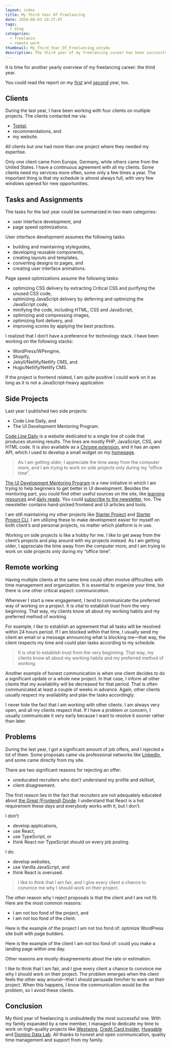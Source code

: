 ```yaml
---
layout: index
title: My Third Year Of Freelancing
date: 2020-06-03 19:27:07
tags:
  - blog
categories:
  - freelance
  - remote work
thumbnail: My_Third_Year_Of_Freelancing_ency0u
description: The third year of my freelancing career has been successful thanks to honest and open communication, quality time management and support from my family.
---
```


It is time for another yearly overview of my freelancing career: the third year.

You could read the report on my [first] and [second] year, too.

<!-- more -->
## Clients

During the last year, I have been working with four clients on multiple projects. The clients contacted me via:

- [Toptal],
- recommendations, and
- my website.

All clients but one had more than one project where they needed my expertise.

Only one client came from Europe, Germany, while others came from the United States. I have a continuous agreement with all my clients. Some clients need my services more often, some only a few times a year. The important thing is that my schedule is almost always full, with very few windows opened for new opportunities.

## Tasks and Assignments

The tasks for the last year could be summarized in two main categories:

- user interface development, and
- page speed optimizations.

User interface development assumes the following tasks:

- building and maintaining styleguides,
- developing reusable components,
- creating layouts and templates,
- converting designs to pages, and
- creating user interface animations.

Page speed optimizations assume the following tasks:

- optimizing CSS delivery by extracting Critical CSS and purifying the unused CSS code,
- optimizing JavaScript delivery by deferring and optimizing the JavaScript code,
- minifying the code, including HTML, CSS and JavaScript,
- optimizing and compressing images,
- optimizing font delivery, and
- improving scores by applying the best practices.

I realized that I don’t have a preference for technology stack. I have been working on the following stacks:

- WordPress/WPengine,
- Shopify,
- Jekyll/Netlify/Netlify CMS, and
- Hugo/Netlify/Netlify CMS.

If the project is frontend related, I am quite positive I could work on it as long as it is not a JavaScript-heavy application.

## Side Projects

Last year I published two side projects:

- Code Line Daily, and
- The UI Development Mentoring Program.

[Code Line Daily] is a website dedicated to a single line of code that produces stunning results. The lines are mostly PHP, JavaScript, CSS, and HTML code. It is also available as a [Chrome extension], and it has an open API, which I used to develop a small widget on my [homepage].

> As I am getting older, I appreciate the time away from the computer more, and I am trying to work on side projects only during my “office time”.

[The UI Development Mentoring Program] is a new initiative in which I am trying to help beginners to get better in UI development. Besides the mentoring part, you could find other useful sources on the site, like [learning resources] and [daily reads]. You could [subscribe to the newsletter], too. The newsletter contains hand-picked frontend and UI articles and tools.

I am still maintaining my other projects like [Starter Project] and [Starter Project CLI]. I am utilizing these to make development easier for myself on both client’s and personal projects, no matter which platform is in use.

Working on side projects is like a hobby for me. I like to get away from the client’s projects and play around with my projects instead. As I am getting older, I appreciate the time away from the computer more, and I am trying to work on side projects only during my “office time”.

## Remote working

Having multiple clients at the same time could often involve difficulties with time management and organization. It is essential to organize your time, but there is one other critical aspect: *communication*.


Whenever I start a new engagement, I tend to communicate the preferred way of working on a project. It is vital to establish trust from the very beginning. That way, my clients know all about my working habits and my preferred method of working.

For example, I like to establish an agreement that all tasks will be resolved within 24 hours period. If I am blocked within that time, I usually send my client an email or a message announcing what is blocking me—that way, the client respects my time and could plan tasks according to my schedule.

> It is vital to establish trust from the very beginning. That way, my clients know all about my working habits and my preferred method of working.

Another example of honest communication is when one client decides to do a significant update or a whole new project. In that case, I inform all other clients that my availability will be decreased for that period. That is often communicated at least a couple of weeks in advance. Again, other clients usually respect my availability and plan the tasks accordingly.

I never hide the fact that I am working with other clients. I am always very open, and all my clients respect that. If I have a problem or concern, I usually communicate it very early because I want to resolve it sooner rather than later.

## Problems

During the last year, I got a significant amount of job offers, and I rejected a lot of them. Some proposals came via professional networks like [LinkedIn], and some came directly from my site.

There are two significant reasons for rejecting an offer:

- uneducated recruiters who don’t understand my profile and skillset,
- client disagreement.

The first reason lies in the fact that recruiters are not adequately educated about [the Great (Frontend) Divide]. I understand that React is a hot requirement these days and everybody works with it, but I don’t.

I don’t:

- develop applications,
- use React,
- use TypeScript, or
- think React nor TypeScript should on every job posting.

I do:

- develop websites,
- use Vanilla JavaScript, and
- think React is overused.

> I like to think that I am fair, and I give every client a chance to convince me why I should work on their project.

The other reason why I reject proposals is that the client and I are not fit. Here are the most common reasons:

- I am not too fond of the project, and
- I am not too fond of the client.

Here is the example of the project I am not too fond of: optimize WordPress site built with page builders.

Here is the example of the client I am not too fond of: could you make a landing page within one day.

Other reasons are mostly disagreements about the rate or estimation.

I like to think that I am fair, and I give every client a chance to convince me why I should work on their project. The problem emerges when the client feels the other way around—that I should persuade him/her to work on their project. When this happens, I know the communication would be the problem, so I avoid these clients.

## Conclusion

My third year of freelancing is undoubtedly the most successful one. With my family expanded by a new member, I managed to dedicate my time to work on high-quality projects like [Westwing], [Credit Card Insider], [Huggable] and [Domino Data Lab]. All thanks to honest and open communication, quality time management and support from my family.

[first]: /articles/my-first-year-of-freelancing/
[second]: /articles/my-second-year-of-freelancing/
[Toptal]: https://www.toptal.com/#trust-nothing-but-brilliant-freelancers
[Code Line Daily]: https://cld.silvestar.codes/
[Chrome extension]: https://chrome.google.com/webstore/detail/code-line-daily/jfgojeolhopchbgfdgodicnaimmkbpbg
[homepage]: /
[The UI Development Mentoring Program]: https://mentor.silvestar.codes/
[learning resources]: https://mentor.silvestar.codes/resources
[daily reads]: https://mentor.silvestar.codes/reads
[subscribe to the newsletter]: https://mentor.silvestar.codes/reads#newsletter
[Starter Project]: https://www.npmjs.com/package/starter-project
[Starter Project CLI]: https://www.npmjs.com/package/starter-project-cli
[LinkedIn]: https://www.linkedin.com/in/starbist/
[the Great (Frontend) Divide]: https://css-tricks.com/the-great-divide/
[Westwing]: /portfolio/westwing/
[Credit Card Insider]: /portfolio/creditcardinsider/
[Huggable]: /portfolio/huggable/
[Domino Data Lab]: /portfolio/dominodatalab/
